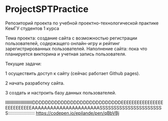 # ProjectSPTPractice

Репозиторий проекта по учебной проектно-технологической практике КемГУ студентов 1 курса

  Тема проекта: создание сайта с возможностью регистрации пользователей, содержащего онлайн-игру и рейтинг зарегистрированных пользователей.
  Наполнение сайта: пока что планируется викторина и учетная запись пользователя.

Текущие задачи:

  1 осуществить доступ к сайту (сейчас работает Github pages).

  2 начать разработку сайта.

  3 создать и настроить базу данных пользователей.

IIIIIIIIIIIIIIIIIIIIIIIDDDDDDDDDDDDDDDDDDDDDDDDDDDDEEEEEEEEEEEEEEEEEEEEEEEEEEAAAAAAAAAAAAAAAAAAAAAASSSSSSSSSSSSSSSSSSSSSSS:::::::::::::::::::::
https://codepen.io/epilande/pen/qBbVBj

